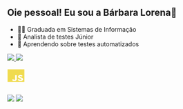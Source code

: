 ## Oie pessoal! Eu sou a Bárbara Lorena👋

- 👩‍🎓 Graduada em Sistemas de Informação
- 🔭 Analista de testes Júnior
- 🌱 Aprendendo sobre testes automatizados

<div>
<a href="https://github.com/barbaralorenam">
<img height="180em" src="https://github-readme-stats.vercel.app/api?username=barbaralorenam&show_icons=true*theme=transparent&include_all_commits=true*count_private=true"/>
<img height="180em" src="https://github-readme-stats.vercel.app/api/top-lang/?username=barbaralorenam&layout=compact&langs_count=16&theme=transparent"/>
</div>
  
<div style="display: inline_block"><br>
  <img align="center" alt="Barbara-Js" height="30" width="40" src="https://raw.githubusercontent.com/devicons/devicon/master/icons/javascript/javascript-plain.svg">

</div>
  
  ##
 
<div> 
  <a href = "mailto:barbaralorenam4@gmail.com"><img src="https://img.shields.io/badge/-Gmail-%23333?style=for-the-badge&logo=gmail&logoColor=white" target="_blank"></a>
  <a href="https://www.linkedin.com/in/bárbara-lorena-2597a8198/" target="_blank"><img src="https://img.shields.io/badge/-LinkedIn-%230077B5?style=for-the-badge&logo=linkedin&logoColor=white" target="_blank"></a> 
  

